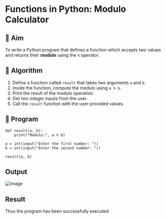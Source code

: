 # Functions in Python: Modulo Calculator

## 🎯 Aim
To write a Python program that defines a function which accepts two values and returns their **modulo** using the `%` operator.

## 🧠 Algorithm
1. Define a function called `result` that takes two arguments `a` and `b`.
2. Inside the function, compute the modulo using `a % b`.
3. Print the result of the modulo operation.
4. Get two integer inputs from the user.
5. Call the `result` function with the user-provided values.

## 🧾 Program
```
def result(a, b):
    print("Modulo:", a % b)

a = int(input("Enter the first number: "))
b = int(input("Enter the second number: "))

result(a, b)
```
## Output
![image](https://github.com/user-attachments/assets/ae9ba233-e53e-47df-bd3f-152498cb0fb0)
## Result
Thus the program has been successfully executed 
